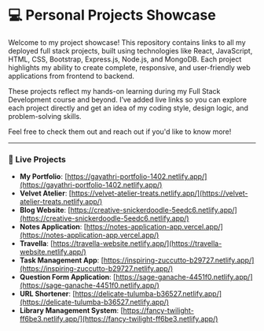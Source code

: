 # 💻 Personal Projects Showcase

Welcome to my project showcase! This repository contains links to all my deployed full stack projects, built using technologies like React, JavaScript, HTML, CSS, Bootstrap, Express.js, Node.js, and MongoDB. Each project highlights my ability to create complete, responsive, and user-friendly web applications from frontend to backend.

These projects reflect my hands-on learning during my Full Stack Development course and beyond. I’ve added live links so you can explore each project directly and get an idea of my coding style, design logic, and problem-solving skills.

Feel free to check them out and reach out if you'd like to know more!

---

### 🔗 Live Projects

- **My Portfolio**: [https://gayathri-portfolio-1402.netlify.app/](https://gayathri-portfolio-1402.netlify.app/)
- **Velvet Atelier**: [https://velvet-atelier-treats.netlify.app/](https://velvet-atelier-treats.netlify.app/)
- **Blog Website**: [https://creative-snickerdoodle-5eedc6.netlify.app/](https://creative-snickerdoodle-5eedc6.netlify.app/)
- **Notes Application**: [https://notes-application-app.vercel.app/](https://notes-application-app.vercel.app/)
- **Travella**: [https://travella-website.netlify.app/](https://travella-website.netlify.app/)
- **Task Management App**: [https://inspiring-zuccutto-b29727.netlify.app/](https://inspiring-zuccutto-b29727.netlify.app/)
- **Question Form Application**: [https://sage-ganache-4451f0.netlify.app/](https://sage-ganache-4451f0.netlify.app/)
- **URL Shortener**: [https://delicate-tulumba-b36527.netlify.app/](https://delicate-tulumba-b36527.netlify.app/)
- **Library Management System**: [https://fancy-twilight-ff6be3.netlify.app/](https://fancy-twilight-ff6be3.netlify.app/)
